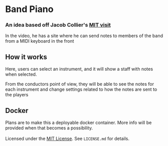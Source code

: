 # Band Piano
### An idea based off Jacob Collier's [MIT visit](https://www.youtube.com/watch?v=LdtK_oiyJAo)

In the video, he has a site where he can send notes to members of the band from a MIDI keyboard in the front

## How it works
Here, users can select an instrument, and it will show a staff with notes when selected.

From the conductors point of view, they will be able to see the notes for each instrument and change settings related
to how the notes are sent to the players

## Docker
Plans are to make this a deployable docker container. More info will be provided when that becomes a possibility.
\
\
Licensed under the [MIT License](https://opensource.org/license/mit). See `LICENSE.md` for details.